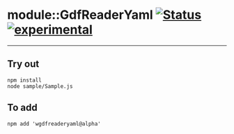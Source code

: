 
# module::GdfReaderYaml  [![Status](https://github.com/Wandalen/wGdfReaderYaml/workflows/Test/badge.svg)](https://github.com/Wandalen/wGdfReaderYaml/actions?query=workflow%3ATest) [![experimental](https://img.shields.io/badge/stability-experimental-orange.svg)](https://github.com/emersion/stability-badges#experimental)

___

## Try out
```
npm install
node sample/Sample.js
```

## To add
```
npm add 'wgdfreaderyaml@alpha'
```

